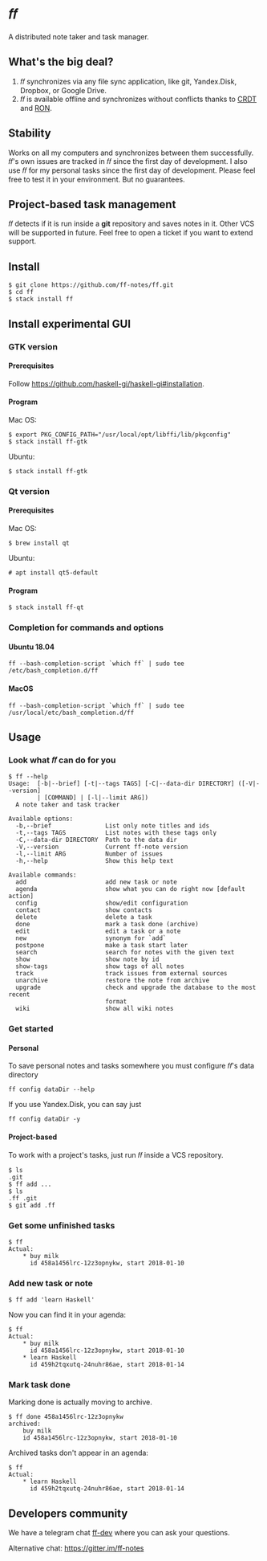 # 𝑓𝑓

A distributed note taker and task manager.

## What's the big deal?

1.  𝑓𝑓 synchronizes via any file sync application, like git, Yandex.Disk,
    Dropbox, or Google Drive.
2.  𝑓𝑓 is available offline and synchronizes without conflicts thanks to
    [CRDT](https://en.wikipedia.org/wiki/Conflict-free_replicated_data_type)
    and [RON](http://replicated.cc).

## Stability

Works on all my computers and synchronizes between them successfully.
𝑓𝑓's own issues are tracked in 𝑓𝑓 since the first day of development.
I also use 𝑓𝑓 for my personal tasks since the first day of development.
Please feel free to test it in your environment.
But no guarantees.

## Project-based task management

𝑓𝑓 detects if it is run inside a **git** repository and saves notes in it.
Other VCS will be supported in future.
Feel free to open a ticket if you want to extend support.

## Install

    $ git clone https://github.com/ff-notes/ff.git
    $ cd ff
    $ stack install ff

## Install experimental GUI

### GTK version

#### Prerequisites

Follow https://github.com/haskell-gi/haskell-gi#installation.

#### Program

Mac OS:

    $ export PKG_CONFIG_PATH="/usr/local/opt/libffi/lib/pkgconfig"
    $ stack install ff-gtk

Ubuntu:

    $ stack install ff-gtk

### Qt version

#### Prerequisites

Mac OS:

    $ brew install qt

Ubuntu:

    # apt install qt5-default

#### Program

    $ stack install ff-qt

### Completion for commands and options

#### Ubuntu 18.04

    ff --bash-completion-script `which ff` | sudo tee /etc/bash_completion.d/ff

#### MacOS

    ff --bash-completion-script `which ff` | sudo tee /usr/local/etc/bash_completion.d/ff

## Usage

### Look what 𝑓𝑓 can do for you

    $ ff --help
    Usage:  [-b|--brief] [-t|--tags TAGS] [-C|--data-dir DIRECTORY] ([-V|--version]
            | [COMMAND] | [-l|--limit ARG])
      A note taker and task tracker

    Available options:
      -b,--brief               List only note titles and ids
      -t,--tags TAGS           List notes with these tags only
      -C,--data-dir DIRECTORY  Path to the data dir
      -V,--version             Current ff-note version
      -l,--limit ARG           Number of issues
      -h,--help                Show this help text

    Available commands:
      add                      add new task or note
      agenda                   show what you can do right now [default action]
      config                   show/edit configuration
      contact                  show contacts
      delete                   delete a task
      done                     mark a task done (archive)
      edit                     edit a task or a note
      new                      synonym for `add`
      postpone                 make a task start later
      search                   search for notes with the given text
      show                     show note by id
      show-tags                show tags of all notes
      track                    track issues from external sources
      unarchive                restore the note from archive
      upgrade                  check and upgrade the database to the most recent
                               format
      wiki                     show all wiki notes

### Get started

#### Personal

To save personal notes and tasks somewhere you must configure 𝑓𝑓's data
directory

    ff config dataDir --help

If you use Yandex.Disk, you can say just

    ff config dataDir -y

#### Project-based

To work with a project's tasks, just run 𝑓𝑓 inside a VCS repository.

    $ ls
    .git
    $ ff add ...
    $ ls
    .ff .git
    $ git add .ff

### Get some unfinished tasks

    $ ff
    Actual:
        * buy milk
          id 458a1456lrc-12z3opnykw, start 2018-01-10

### Add new task or note

    $ ff add 'learn Haskell'

Now you can find it in your agenda:

    $ ff
    Actual:
        * buy milk
          id 458a1456lrc-12z3opnykw, start 2018-01-10
        * learn Haskell
          id 459h2tqxutq-24nuhr86ae, start 2018-01-14

### Mark task done

Marking done is actually moving to archive.

    $ ff done 458a1456lrc-12z3opnykw
    archived:
        buy milk
        id 458a1456lrc-12z3opnykw, start 2018-01-10

Archived tasks don't appear in an agenda:

    $ ff
    Actual:
        * learn Haskell
          id 459h2tqxutq-24nuhr86ae, start 2018-01-14

## Developers community

We have a telegram chat [ff-dev](https://t.me/ff_dev) where you can ask your questions.

Alternative chat: https://gitter.im/ff-notes
